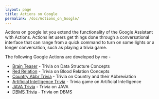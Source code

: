 ```yaml
---
layout: page
title: Actions on Google
permalink: /doc/Actions_on_Google/
---
```


Actions on google let you extend the functionality of the Google Assistant with Actions. Actions let users get things done through a conversational interface that can range from a quick command to turn on some lights or a longer conversation, such as playing a trivia game.

The following Google Actions are developed by me -

- [Brain Teaser](https://assistant.google.com/services/a/uid/000000f87db14c78) - Trivia on Data Structure Concepts
- [Red Relation](https://assistant.google.com/services/a/uid/0000007832c77e08) - Trivia on Blood Relation Concepts
- [Country Abbr Trivia](https://assistant.google.com/services/a/uid/000000ca2b057b79) - Trivia on Country and their Abbreviation
- [Artificial Intelligence Trivia](https://assistant.google.com/services/a/uid/000000651e98d7e8) - Trivia game on Artificial Intelligence 
- [JAVA Trivia](https://assistant.google.com/services/a/uid/000000b8504152e5) - Trivia on JAVA
- [DBMS Trivia](https://assistant.google.com/services/a/uid/000000407760e9f1) - Trivia on DBMS
